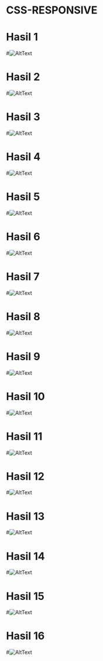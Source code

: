 # CSS-RESPONSIVE
# Hasil 1
#![AltText](https://github.com/najmi10/CSS-RESPONSIVE/blob/master/1(blue).png "Hasil Satu")
# Hasil 2
#![AltText](https://github.com/najmi10/CSS-RESPONSIVE/blob/master/1(green).png "Hasil Dua")
# Hasil 3
#![AltText](https://github.com/najmi10/CSS-RESPONSIVE/blob/master/1(red).png "Hasil Tiga")
# Hasil 4
#![AltText](https://github.com/najmi10/CSS-RESPONSIVE/blob/master/2-1.png "Hasil Empat")
# Hasil 5
#![AltText](https://github.com/najmi10/CSS-RESPONSIVE/blob/master/2-2.png "Hasil Lima")
# Hasil 6
#![AltText](https://github.com/najmi10/CSS-RESPONSIVE/blob/master/2-3.png "Hasil Enam")
# Hasil 7
#![AltText](https://github.com/najmi10/CSS-RESPONSIVE/blob/master/3-1.png "Hasil Tujuh")
# Hasil 8
#![AltText](https://github.com/najmi10/CSS-RESPONSIVE/blob/master/3-2.png "Hasil Delapan")
# Hasil 9
#![AltText](https://github.com/najmi10/CSS-RESPONSIVE/blob/master/3-3.png "Hasil Sembilan")
# Hasil 10
#![AltText](https://github.com/najmi10/CSS-RESPONSIVE/blob/master/4-1.png "Hasil Sepuluh")
# Hasil 11
#![AltText](https://github.com/najmi10/CSS-RESPONSIVE/blob/master/4-2.png "Hasil Sebelas")
# Hasil 12
#![AltText](https://github.com/najmi10/CSS-RESPONSIVE/blob/master/4-3.png "Hasil Dua Belas")
# Hasil 13
#![AltText](https://github.com/najmi10/CSS-RESPONSIVE/blob/master/5-1.png "Hasil Tiga Belas")
# Hasil 14
#![AltText](https://github.com/najmi10/CSS-RESPONSIVE/blob/master/5-2.png "Hasil Empat Belas")
# Hasil 15
#![AltText](https://github.com/najmi10/CSS-RESPONSIVE/blob/master/5-3.png "Hasil Lima Belas")
# Hasil 16
#![AltText](https://github.com/najmi10/CSS-RESPONSIVE/blob/master/6.png "Hasil Enam Belas")






